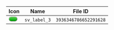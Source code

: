 | Icon | Name | File ID |
| ---  | ---  | ---     |
| ![](sv_label_3.png) | `sv_label_3` | `3936346786652291628` |
